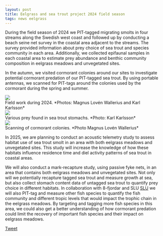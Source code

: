 ```yaml
---
layout: post
title: Eelgrass and sea trout project 2024 field season
tags: news eelgrass
---
```


During the field season of 2024 we PIT-tagged migrating smolts in four streams along the Swedish west coast and followed up by conducting a beach seine net survey in the coastal area adjacent to the streams. <!--more-->  The survey provided information about prey choice of sea trout and species community in each area. Additionally, we collected epifaunal samples in each coastal area to estimate prey abundance and benthic community composition in eelgrass meadows and unvegetated sites.

In the autumn, we visited cormorant colonies around our sites to investigate potential cormorant predation of our PIT-tagged sea trout. By using portable antennas, we scanned for PIT-tags around the colonies used by the cormorant during the spring and summer.


<div class="row">
  <div class="column">
    <img src="https://github.com/user-attachments/assets/eab8dbe9-1af2-4072-9057-3fc0a0f17d39" />
  </div>
</div> 
Field work during 2024. *Photos: Magnus Lovén Wallerius and Karl Karlsson*


<div class="row">
  <div class="column">
    <img src="https://github.com/user-attachments/assets/3bb33b9f-697c-4721-9b3a-892cb2cb1594" />
  </div>
</div> 
Various prey found in sea trout stomachs. *Photo: Karl Karlsson*

<div class="row">
  <div class="column">
    <img src="https://github.com/user-attachments/assets/7fe71b4f-1cf9-4f12-afc2-4c1c4ec4da40" />
  </div>
</div> 
Scanning of cormorant colonies. *Photo Magnus Lovén Wallerius*

In 2025, we are planning to conduct an acoustic telemetry study to assess habitat use of sea trout smolt in an area with both eelgrass meadows and unvegetated sites. This study will increase the knowledge of how these habitats influence residence time and diel activity patterns of sea trout in coastal areas.

We will also conduct a mark-recapture study, using passive fyke nets, in an area that contains both eelgrass meadows and unvegetated sites. Not only will we potentially recapture tagged sea trout and measure growth at sea, but also collect stomach content data of untagged sea trout to quantify prey choice in different habitats. In collaboration with 8-fjordar and SLU [SLU](https://www.slu.se/) we will also PIT-tag and measure other fish species to quantify the fish community and different tropic levels that would impact the trophic chain in the eelgrass meadows. By targeting and tagging more fish species in this area, we could also get a better understanding of how cormorant predation could limit the recovery of important fish species and their impact on eelgrass meadows.

<a href="https://twitter.com/share?ref_src=twsrc%5Etfw" class="twitter-share-button" data-show-count="false">Tweet</a><script async src="https://platform.twitter.com/widgets.js" charset="utf-8"></script>
